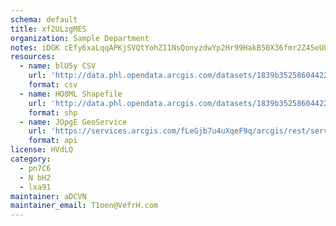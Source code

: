 ```yaml
---
schema: default
title: xf2ULzgMES 
organization: Sample Department 
notes: iDGK cEfy6xaLqqAPKjSVQtYohZI1NsQonyzdwYp2Hr99HakB50X36fmr2Z45eULblEWCC0uTNcRe 7MVBFl8IwOD1gj4WPubdmM 
resources:
  - name: blU5y CSV
    url: 'http://data.phl.opendata.arcgis.com/datasets/1839b35258604422b0b520cbb668df0d_0.csv'
    format: csv
  - name: HO8ML Shapefile
    url: 'http://data.phl.opendata.arcgis.com/datasets/1839b35258604422b0b520cbb668df0d_0.zip'
    format: shp
  - name: JOpgE GeoService
    url: 'https://services.arcgis.com/fLeGjb7u4uXqeF9q/arcgis/rest/services/Air_Monitoring_Stations/FeatureServer/0/query'
    format: api
license: HVdLQ 
category:
  - pn7C6 
  - N bH2 
  - lxa91 
maintainer: aDCVN  
maintainer_email: T1oen@VefrH.com
---
```

